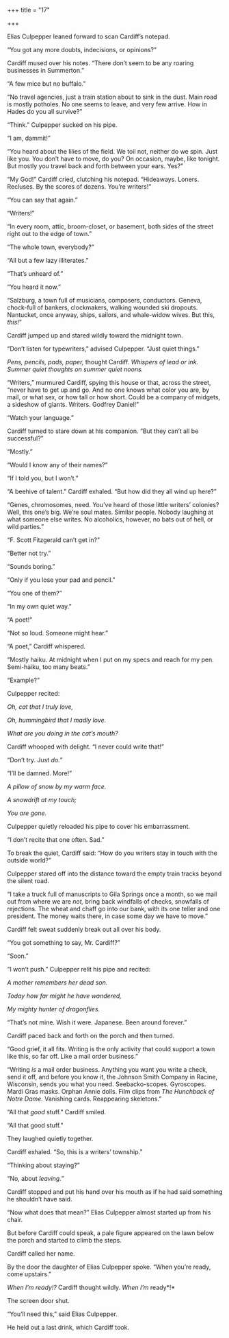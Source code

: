 +++
title = "17"

+++





Elias Culpepper leaned forward to scan Cardiff’s notepad.

“You got any more doubts, indecisions, or opinions?”

Cardiff mused over his notes. “There don’t seem to be any roaring businesses in Summerton.”

“A few mice but no buffalo.”

“No travel agencies, just a train station about to sink in the dust. Main road is mostly potholes. No one seems to leave, and very few arrive. How in Hades do you all survive?”

“Think.” Culpepper sucked on his pipe.

“I am, dammit\!”

“You heard about the lilies of the field. We toil not, neither do we spin. Just like you. You don’t have to move, do you? On occasion, maybe, like tonight. But mostly you travel back and forth between your ears. Yes?”

“My God\!” Cardiff cried, clutching his notepad. “Hideaways. Loners. Recluses. By the scores of dozens. You’re writers\!”

“You can say that again.”

“Writers\!”

“In every room, attic, broom-closet, or basement, both sides of the street right out to the edge of town.”

“The whole town, everybody?”

“All but a few lazy illiterates.”

“That’s unheard of.”

“You heard it now.”

“Salzburg, a town full of musicians, composers, conductors. Geneva, chock-full of bankers, clockmakers, walking wounded ski dropouts. Nantucket, once anyway, ships, sailors, and whale-widow wives. But this, *this*\!”

Cardiff jumped up and stared wildly toward the midnight town.

“Don’t listen for typewriters,” advised Culpepper. “Just quiet things.”

*Pens, pencils, pads, paper,* thought Cardiff. *Whispers of lead or ink. Summer quiet thoughts on summer quiet noons.*

“Writers,” murmured Cardiff, spying this house or that, across the street, “never have to get up and go. And no one knows what color you are, by mail, or what sex, or how tall or how short. Could be a company of midgets, a sideshow of giants. Writers. Godfrey Daniel\!”

“Watch your language.”

Cardiff turned to stare down at his companion. “But they can’t all be successful?”

“Mostly.”

“Would I know any of their names?”

“If I told you, but I won’t.”

“A beehive of talent.” Cardiff exhaled. “But how did they all wind up here?”

“Genes, chromosomes, need. You’ve heard of those little writers’ colonies? Well, this one’s big. We’re soul mates. Similar people. Nobody laughing at what someone else writes. No alcoholics, however, no bats out of hell, or wild parties.”

“F. Scott Fitzgerald can’t get in?”

“Better not try.”

“Sounds boring.”

“Only if you lose your pad and pencil.”

“You one of them?”

“In my own quiet way.”

“A poet\!”

“Not so loud. Someone might hear.”

“A poet,” Cardiff whispered.

“Mostly haiku. At midnight when I put on my specs and reach for my pen. Semi-haiku, too many beats.”

“Example?”

Culpepper recited:



*Oh, cat that I truly love,*

*Oh, hummingbird that I madly love.*

*What are you doing in the cat’s mouth?*



Cardiff whooped with delight. “I never could write that\!”

“Don’t try. Just *do.*”

“I’ll be damned. More\!”



*A pillow of snow by my warm face.*

*A snowdrift at my touch;*

*You are gone.*



Culpepper quietly reloaded his pipe to cover his embarrassment.

“I don’t recite that one often. Sad.”

To break the quiet, Cardiff said: “How do you writers stay in touch with the outside world?”

Culpepper stared off into the distance toward the empty train tracks beyond the silent road.

“I take a truck full of manuscripts to Gila Springs once a month, so we mail out from where we are *not,* bring back windfalls of checks, snowfalls of rejections. The wheat and chaff go into our bank, with its one teller and one president. The money waits there, in case some day we have to move.”

Cardiff felt sweat suddenly break out all over his body.

“You got something to say, Mr. Cardiff?”

“Soon.”

“I won’t push.” Culpepper relit his pipe and recited:



*A mother remembers her dead son.*

*Today how far might he have wandered,*

*My mighty hunter of dragonflies.*



“That’s not mine. Wish it were. Japanese. Been around forever.”

Cardiff paced back and forth on the porch and then turned.

“Good grief, it all fits. Writing is the only activity that could support a town like this, so far off. Like a mail order business.”

“Writing *is* a mail order business. Anything you want you write a check, send it off, and before you know it, the Johnson Smith Company in Racine, Wisconsin, sends you what you need. Seebacko-scopes. Gyroscopes. Mardi Gras masks. Orphan Annie dolls. Film clips from *The Hunchback of Notre Dame.* Vanishing cards. Reappearing skeletons.”

“All that *good* stuff.” Cardiff smiled.

“All that good stuff.”

They laughed quietly together.

Cardiff exhaled. “So, this is a writers’ township.”

“Thinking about staying?”

“No, about *leaving.*”

Cardiff stopped and put his hand over his mouth as if he had said something he shouldn’t have said.

“Now what does that mean?” Elias Culpepper almost started up from his chair.

But before Cardiff could speak, a pale figure appeared on the lawn below the porch and started to climb the steps.

Cardiff called her name.

By the door the daughter of Elias Culpepper spoke. “When you’re ready, come upstairs.”

*When I’m ready\!?* Cardiff thought wildly. *When I’m* ready*\!*

The screen door shut.

“You’ll need this,” said Elias Culpepper.

He held out a last drink, which Cardiff took.




